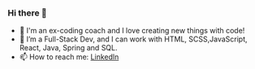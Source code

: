 ### Hi there 👋
- 👯 I'm an ex-coding coach and I love creating new things with code!
- 🌱 I’m a Full-Stack Dev, and I can work with HTML, SCSS,JavaScript, React, Java, Spring and  SQL.
- 📫 How to reach me: [Linkedln](https://www.linkedin.com/in/jyoti-j-57758b35/)

